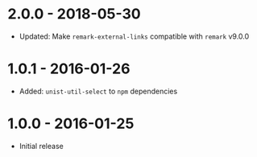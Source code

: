 # 2.0.0 - 2018-05-30

* Updated: Make `remark-external-links` compatible with `remark` v9.0.0

# 1.0.1 - 2016-01-26

* Added: `unist-util-select` to `npm` dependencies

# 1.0.0 - 2016-01-25

* Initial release

